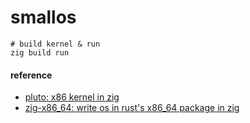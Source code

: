 # smallos

```shell
# build kernel & run
zig build run
```

#### reference

- [pluto: x86 kernel in zig](https://github.com/ZystemOS/pluto)
- [zig-x86_64: write os in rust's x86_64 package in zig](https://github.com/leecannon/zig-x86_64)
